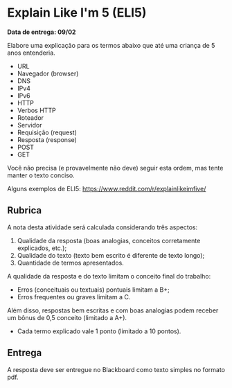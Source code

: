 # Explain Like I'm 5 (ELI5)

**Data de entrega: 09/02**

Elabore uma explicação para os termos abaixo que até uma criança de 5 anos entenderia.

- URL
- Navegador (browser)
- DNS
- IPv4
- IPv6
- HTTP
- Verbos HTTP
- Roteador
- Servidor
- Requisição (request)
- Resposta (response)
- POST
- GET

Você não precisa (e provavelmente não deve) seguir esta ordem, mas tente manter o texto conciso.

Alguns exemplos de ELI5: https://www.reddit.com/r/explainlikeimfive/

## Rubrica

A nota desta atividade será calculada considerando três aspectos:

1. Qualidade da resposta (boas analogias, conceitos corretamente explicados, etc.);
2. Qualidade do texto (texto bem escrito é diferente de texto longo);
3. Quantidade de termos apresentados.

A qualidade da resposta e do texto limitam o conceito final do trabalho:

- Erros (conceituais ou textuais) pontuais limitam a B+;
- Erros frequentes ou graves limitam a C.

Além disso, respostas bem escritas e com boas analogias podem receber um bônus de 0,5 conceito (limitado a A+).

- Cada termo explicado vale 1 ponto (limitado a 10 pontos).

## Entrega

A resposta deve ser entregue no Blackboard como texto simples no formato pdf.
